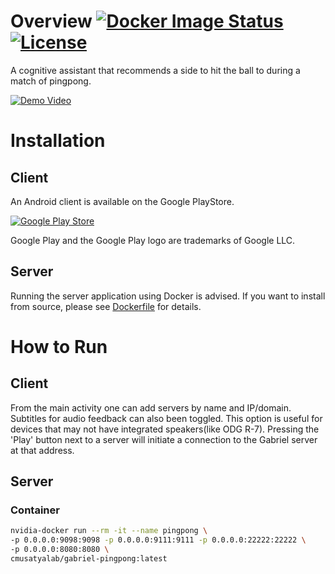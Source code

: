 # Overview [![Docker Image Status][docker-image]][docker] [![License][license-image]][license]

A cognitive assistant that recommends a side to hit the ball to during a match of pingpong.

[![Demo Video](https://img.youtube.com/vi/_lp32sowyUA/0.jpg)](https://www.youtube.com/watch?v=_lp32sowyUA)

[docker-image]: https://img.shields.io/docker/build/cmusatyalab/gabriel-pingpong.svg
[docker]: https://hub.docker.com/r/cmusatyalab/gabriel-pingpong

[license-image]: http://img.shields.io/badge/license-Apache--2-blue.svg?style=flat
[license]: LICENSE

[playstore-badge]: https://play.google.com/intl/en_us/badges/images/generic/en_badge_web_generic.png
[playstore-link]: https://play.google.com/store/apps/details?id=edu.cmu.cs.gabrielclient
# Installation
## Client
An Android client is available on the Google PlayStore.

[![Google Play Store][playstore-badge]][playstore-link]

Google Play and the Google Play logo are trademarks of Google LLC.

## Server
Running the server application using Docker is advised. If you want to install from source, please see [Dockerfile](Dockerfile) for details.


# How to Run
## Client
From the main activity one can add servers by name and IP/domain. Subtitles for audio feedback can also been toggled. This option is useful for devices that may not have integrated speakers(like ODG R-7).
Pressing the 'Play' button next to a server will initiate a connection to the Gabriel server at that address.

## Server
### Container
```bash
nvidia-docker run --rm -it --name pingpong \
-p 0.0.0.0:9098:9098 -p 0.0.0.0:9111:9111 -p 0.0.0.0:22222:22222 \
-p 0.0.0.0:8080:8080 \
cmusatyalab/gabriel-pingpong:latest
```
